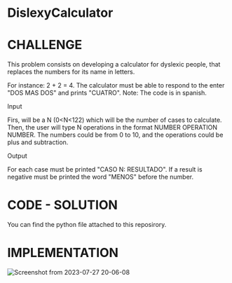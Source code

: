 # DislexyCalculator

# CHALLENGE
This problem consists on developing a calculator for dyslexic people, that replaces the numbers for its name in letters.

For instance: 2 + 2 = 4. The calculator must be able to respond to the enter "DOS MAS DOS" and prints "CUATRO". Note: The code is in spanish.

Input

Firs, will be a N (0<N<122) which will be the number of cases to calculate. Then, the user will type N operations in the format NUMBER OPERATION NUMBER. The numbers could be from 0 to 10, and the operations could be plus and subtraction.

Output

For each case must be printed "CASO N: RESULTADO". If a result is negative must be printed the word "MENOS" before the number.

# CODE - SOLUTION
You can find the python file attached to this reposirory. 

# IMPLEMENTATION

![Screenshot from 2023-07-27 20-06-08](https://github.com/OrdoGeek/DislexyCalculator/assets/117246749/25ad8082-9043-4627-8234-1ddd133a0951)


